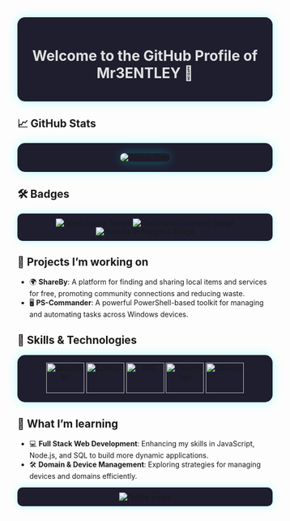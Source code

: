 <div align="center" style="background-color:#1e1e2f; padding:20px; border-radius:15px; box-shadow: 0px 0px 20px rgba(0, 255, 255, 0.3);">
  <h1 style="color: #e0e0e0;">Welcome to the GitHub Profile of Mr3ENTLEY 👋</h1>
</div>

## 📈 GitHub Stats
<div align="center" style="background-color:#1e1e2f; padding:20px; border-radius:15px; box-shadow: 0px 0px 20px rgba(0, 255, 255, 0.3);">
  <img src="https://github-readme-stats.vercel.app/api?username=Mr3ENTLEY&show_icons=true&theme=radical&bg_color=0d1117&title_color=58a6ff&text_color=c9d1d9&icon_color=79ff97&hide_border=true" alt="GitHub Stats" style="border-radius:15px; box-shadow: 0px 0px 20px rgba(0, 255, 255, 0.3);">
</div>

## 🛠️ Badges
<div align="center" style="background-color:#1e1e2f; padding:10px; border-radius:10px; box-shadow: 0px 0px 15px rgba(0, 255, 255, 0.3);">
  <img src="https://img.shields.io/badge/Open%20Source-%E2%9C%94%EF%B8%8F-blue?style=for-the-badge&logo=open-source&logoColor=white" alt="Open Source Badge">
  <img src="https://img.shields.io/badge/Continuous%20Learning-%E2%9C%85-green?style=for-the-badge&logo=learning&logoColor=white" alt="Continuous Learning Badge">
  <img src="https://img.shields.io/badge/Projects-In%20Progress-yellow?style=for-the-badge&logo=projects&logoColor=white" alt="Projects In Progress Badge">
</div>

## 🔭 Projects I’m working on
- 🌍 **ShareBy**: A platform for finding and sharing local items and services for free, promoting community connections and reducing waste.
- 🖥️ **PS-Commander**: A powerful PowerShell-based toolkit for managing and automating tasks across Windows devices.

## 🚀 Skills & Technologies
<div align="center" style="background-color:#1e1e2f; padding:15px; border-radius:15px; box-shadow: 0px 0px 20px rgba(0, 255, 255, 0.3);">
  <img src="https://upload.wikimedia.org/wikipedia/commons/9/99/Unofficial_JavaScript_logo_2.svg" width="75" height="60" alt="JavaScript">
  <img src="https://upload.wikimedia.org/wikipedia/commons/d/d9/Node.js_logo.svg" width="75" height="60" alt="Node.js">
  <img src="https://upload.wikimedia.org/wikipedia/commons/8/87/Sql_data_base_with_logo.png" width="75" height="60" alt="SQL">
  <img src="https://raw.githubusercontent.com/PowerShell/PowerShell/master/assets/Powershell_256.png" width="75" height="60" alt="PowerShell">
  <img src="https://upload.wikimedia.org/wikipedia/commons/a/ab/Logo-ubuntu_cof-orange-hex.svg" width="75" height="60" alt="Ubuntu">
</div>

## 🌱 What I’m learning
- 💻 **Full Stack Web Development**: Enhancing my skills in JavaScript, Node.js, and SQL to build more dynamic applications.
- 🛠️ **Domain & Device Management**: Exploring strategies for managing devices and domains efficiently.

<div align="center" style="background-color:#1e1e2f; padding:10px; border-radius:10px; box-shadow: 0px 0px 15px rgba(0, 255, 255, 0.3);">
  <img src="https://komarev.com/ghpvc/?username=Mr3ENTLEY&color=blue" alt="Profile Views">
</div>

